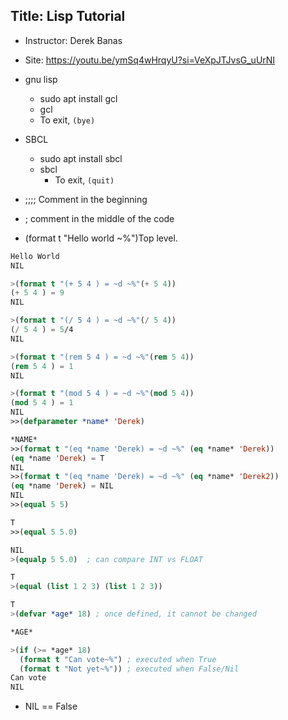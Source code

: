 ## Title: Lisp Tutorial
- Instructor: Derek Banas
- Site: https://youtu.be/ymSq4wHrqyU?si=VeXpJTJvsG_uUrNI

- gnu lisp
  - sudo apt install gcl
  - gcl
  - To exit, `(bye)`
- SBCL
  - sudo apt install sbcl
  - sbcl
    - To exit, `(quit)`
- ;;;; Comment in the beginning
- ; comment in the middle of the code
- (format t "Hello world ~%")Top level.
```lisp
Hello World 
NIL

>(format t "(+ 5 4 ) = ~d ~%"(+ 5 4))
(+ 5 4 ) = 9 
NIL

>(format t "(/ 5 4 ) = ~d ~%"(/ 5 4))
(/ 5 4 ) = 5/4 
NIL

>(format t "(rem 5 4 ) = ~d ~%"(rem 5 4))
(rem 5 4 ) = 1 
NIL

>(format t "(mod 5 4 ) = ~d ~%"(mod 5 4))
(mod 5 4 ) = 1 
NIL
>>(defparameter *name* 'Derek)

*NAME*
>>(format t "(eq *name 'Derek) = ~d ~%" (eq *name* 'Derek))
(eq *name 'Derek) = T 
NIL
>>(format t "(eq *name 'Derek) = ~d ~%" (eq *name* 'Derek2))
(eq *name 'Derek) = NIL 
NIL
>>(equal 5 5)

T
>>(equal 5 5.0)

NIL
>(equalp 5 5.0)  ; can compare INT vs FLOAT

T
>(equal (list 1 2 3) (list 1 2 3))

T
>(defvar *age* 18) ; once defined, it cannot be changed

*AGE*

>(if (>= *age* 18)
  (format t "Can vote~%") ; executed when True
  (format t "Not yet~%")) ; executed when False/Nil
Can vote
NIL


```
- NIL == False
